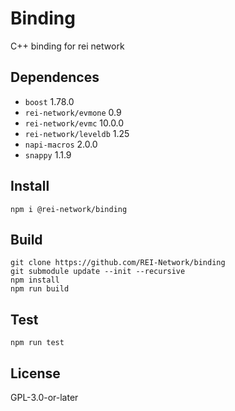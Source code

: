 # Binding

C++ binding for rei network

## Dependences

- `boost` 1.78.0
- `rei-network/evmone` 0.9
- `rei-network/evmc` 10.0.0
- `rei-network/leveldb` 1.25
- `napi-macros` 2.0.0
- `snappy` 1.1.9

## Install

```
npm i @rei-network/binding
```

## Build

```
git clone https://github.com/REI-Network/binding
git submodule update --init --recursive
npm install
npm run build
```

## Test

```
npm run test
```

## License

GPL-3.0-or-later